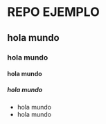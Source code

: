 # REPO EJEMPLO
## hola mundo
### hola mundo
#### hola mundo
##### hola mundo
- hola mundo
- hola mundo
